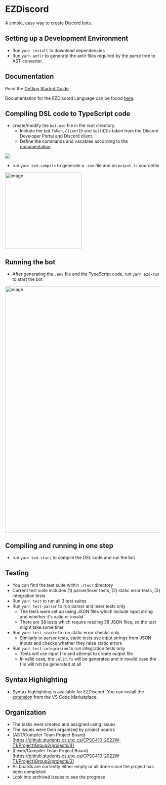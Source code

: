 # EZDiscord

A simple, easy way to create Discord bots.

## Setting up a Development Environment

- Run `yarn install` to download dependencies
- Run `yarn antlr` to generate the antlr files required by the parse tree to AST converter.

## Documentation

Read the [Getting Started Guide](https://github.students.cs.ubc.ca/CPSC410-2022W-T1/Project1Group2/wiki/Getting-Started)

Documentation for the EZDiscord Language can be found [here](https://github.students.cs.ubc.ca/CPSC410-2022W-T1/Project1Group2/wiki/Language-Documentation).

## Compiling DSL code to TypeScript code

- create/modify the `bot.ezd` file in the root directory. 
  - Include the bot `Token`, `ClientID` and `GuildID`s taken from the Discord Developer Portal and Discord client.
  - Define the commands and variables according to the [documentation](https://github.students.cs.ubc.ca/CPSC410-2022W-T1/Project1Group2/wiki/Language-Documentation).

![](https://media.github.students.cs.ubc.ca/user/10171/files/58805e5c-486e-45d3-8dc0-241148cedb39)

- run `yarn ezd-compile` to generate a `.env` file and an `output.ts` sourcefile
<img width="247" alt="image" src="https://media.github.students.cs.ubc.ca/user/808/files/0efbcdf7-9497-472b-9eb0-4f6c5efd6f8b">

## Running the bot

- After generating the `.env` file and the TypeScript code, run `yarn ezd-run` to start the bot

<img width="795" alt="image" src="https://media.github.students.cs.ubc.ca/user/808/files/31a430ae-652e-49c5-907f-3923db7d5197">

## Compiling and running in one step

- run `yarn ezd-start` to compile the DSL code and run the bot

## Testing

- You can find the test suite within `./test` directory
- Current test suite includes (1) parser/lexer tests, (2) static error tests, (3) integration tests
- Run `yarn test` to run all 3 test suites
- Run `yarn test-parser` to run parser and lexer tests only
  - The tests were set up using JSON files which include input string and whether it's valid or invalid
  - There are 38 tests which require reading 38 JSON files, so the test might take some time
- Run `yarn test-static` to run static error checks only
  - Similarly to parser tests, static tests use input strings from JSON inputs and checks whether they raise static errors
- Run `yarn test-integration` to run integration tests only
  - Tests will use input file and attempt to create output file 
  - In valid case, the `valid.ts` will be generated and in invalid case the file will not be generated at all

## Syntax Highlighting

- Syntax highlighting is available for EZDiscord. You can install the [extension](https://marketplace.visualstudio.com/items?itemName=AsadDhorajiwala.ezdiscord-syntax-highlighter) from the VS Code Marketplace.

## Organization
- The tasks were created and assigned using issues
- The issues were then organized by project boards
- (AST/Compiler Team Project Board)[https://github.students.cs.ubc.ca/CPSC410-2022W-T1/Project1Group2/projects/4]
- (Lexer/Compiler Team Project Board)[https://github.students.cs.ubc.ca/CPSC410-2022W-T1/Project1Group2/projects/3]
- All boards are currently either empty or all done since the project has been completed
- Look into archived issues to see the progress
